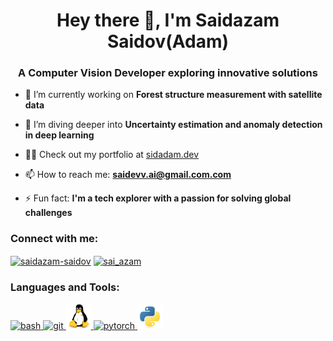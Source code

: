 <h1 align="center">Hey there 👋, I'm Saidazam Saidov(Adam)</h1>
<h3 align="center">A Computer Vision Developer exploring innovative solutions</h3>

- 🔭 I’m currently working on **Forest structure measurement with satellite data**

- 🌱 I’m diving deeper into **Uncertainty estimation and anomaly detection in deep learning**

- 👨‍💻 Check out my portfolio at [sidadam.dev](https://www.sidadam.dev)

- 📫 How to reach me: **saidevv.ai@gmail.com.com**

- ⚡ Fun fact: **I'm a tech explorer with a passion for solving global challenges**

<h3 align="left">Connect with me:</h3>
<p align="left">
<a href="https://linkedin.com/in/saidazam-saidov" target="blank"><img align="center" src="https://raw.githubusercontent.com/rahuldkjain/github-profile-readme-generator/master/src/images/icons/Social/linked-in-alt.svg" alt="saidazam-saidov" height="30" width="40" /></a>
<a href="https://instagram.com/sai_azam" target="blank"><img align="center" src="https://raw.githubusercontent.com/rahuldkjain/github-profile-readme-generator/master/src/images/icons/Social/instagram.svg" alt="sai_azam" height="30" width="40" /></a>
</p>

<h3 align="left">Languages and Tools:</h3>
<p align="left"> 
  <a href="https://www.gnu.org/software/bash/" target="_blank" rel="noreferrer"> 
    <img src="https://www.vectorlogo.zone/logos/gnu_bash/gnu_bash-icon.svg" alt="bash" width="40" height="40"/> 
  </a> 
  <a href="https://git-scm.com/" target="_blank" rel="noreferrer"> 
    <img src="https://www.vectorlogo.zone/logos/git-scm/git-scm-icon.svg" alt="git" width="40" height="40"/> 
  </a> 
  <a href="https://www.linux.org/" target="_blank" rel="noreferrer"> 
    <img src="https://raw.githubusercontent.com/devicons/devicon/master/icons/linux/linux-original.svg" alt="linux" width="40" height="40"/> 
  </a> 
  <a href="https://pytorch.org/" target="_blank" rel="noreferrer"> 
    <img src="https://www.vectorlogo.zone/logos/pytorch/pytorch-icon.svg" alt="pytorch" width="40" height="40"/> 
  </a> 
  <a href="https://www.python.org" target="_blank" rel="noreferrer"> 
    <img src="https://raw.githubusercontent.com/devicons/devicon/master/icons/python/python-original.svg" alt="python" width="40" height="40"/> 
  </a> 
 
</p>




